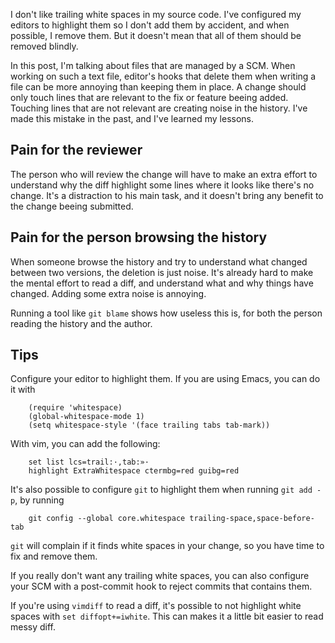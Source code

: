 I don't like trailing white spaces in my source code. I've configured my editors to highlight them so I don't add them by accident, and when possible, I remove them. But it doesn't mean that all of them should be removed blindly.

In this post, I'm talking about files that are managed by a SCM. When working on such a text file, editor's hooks that delete them when writing a file can be more annoying than keeping them in place. A change should only touch lines that are relevant to the fix or feature beeing added. Touching lines that are not relevant are creating noise in the history. I've made this mistake in the past, and I've learned my lessons.

Pain for the reviewer
---------------------

The person who will review the change will have to make an extra effort to understand why the diff highlight some lines where it looks like there's no change. It's a distraction to his main task, and it doesn't bring any benefit to the change beeing submitted.

Pain for the person browsing the history
----------------------------------------

When someone browse the history and try to understand what changed between two versions, the deletion is just noise. It's already hard to make the mental effort to read a diff, and understand what and why things have changed. Adding some extra noise is annoying.

Running a tool like `git blame` shows how useless this is, for both the person reading the history and the author.

Tips
----

Configure your editor to highlight them. If you are using Emacs, you can do it with

``` example
    (require 'whitespace)
    (global-whitespace-mode 1)
    (setq whitespace-style '(face trailing tabs tab-mark))
```

With vim, you can add the following:

``` example
    set list lcs=trail:·,tab:»·
    highlight ExtraWhitespace ctermbg=red guibg=red
```

It's also possible to configure `git` to highlight them when running `git add -p`, by running

``` example
    git config --global core.whitespace trailing-space,space-before-tab
```

`git` will complain if it finds white spaces in your change, so you have time to fix and remove them.

If you really don't want any trailing white spaces, you can also configure your SCM with a post-commit hook to reject commits that contains them.

If you're using `vimdiff` to read a diff, it's possible to not highlight white spaces with `set diffopt+=iwhite`. This can makes it a little bit easier to read messy diff.
